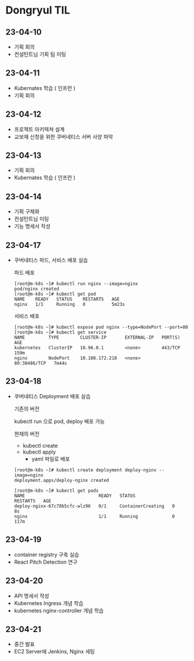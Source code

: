 # Dongryul TIL

## 23-04-10
- 기획 회의
- 컨설턴트님 기획 팀 미팅


## 23-04-11
- Kubernates 학습 ( 인프런 )
- 기획 회의

## 23-04-12
- 프로젝트 아키텍쳐 설계
- 교보재 신청을 위한 쿠버네티스 서버 사양 파악

## 23-04-13
- 기획 회의
- Kubernates 학습 ( 인프런 )

## 23-04-14
- 기획 구체화
- 컨설턴트님 미팅
- 기능 명세서 작성

## 23-04-17
- 쿠버네티스 파드, 서비스 배포 실습

    파드 배포
    ```
    [root@m-k8s ~]# kubectl run nginx --image=nginx
    pod/nginx created
    [root@m-k8s ~]# kubectl get pod
    NAME    READY   STATUS    RESTARTS   AGE
    nginx   1/1     Running   0          5m23s
    ```
    서비스 배포
    ```
    [root@m-k8s ~]# kubectl expose pod nginx --type=NodePort --port=80
    [root@m-k8s ~]# kubectl get service
    NAME         TYPE        CLUSTER-IP       EXTERNAL-IP   PORT(S)        AGE
    kubernetes   ClusterIP   10.96.0.1        <none>        443/TCP        159m
    nginx        NodePort    10.108.172.218   <none>        80:30486/TCP   7m44s
    ```

## 23-04-18
- 쿠버네티스 Deployment 배포 실습
    
    기존의 버전

    kubectl run 으로 pod, deploy 배포 가능

    현재의 버전
    - kubectl create
    - kubectl apply
        - yaml 파일로 배포
    ```
    [root@m-k8s ~]# kubectl create deployment deploy-nginx --image=nginx
    deployment.apps/deploy-nginx created

    [root@m-k8s ~]# kubectl get pods
    NAME                            READY   STATUS              RESTARTS   AGE
    deploy-nginx-67c78b5cfc-wlz96   0/1     ContainerCreating   0          8s
    nginx                           1/1     Running             0          117m
    ```

## 23-04-19
- container registry 구축 실습
- React Pitch Detection 연구

## 23-04-20
- API 명세서 작성
- Kubernetes Ingress 개념 학습
- kubernetes nginx-controller 개념 학습

## 23-04-21
- 중간 발표
- EC2 Server에 Jenkins, Nginx 세팅

